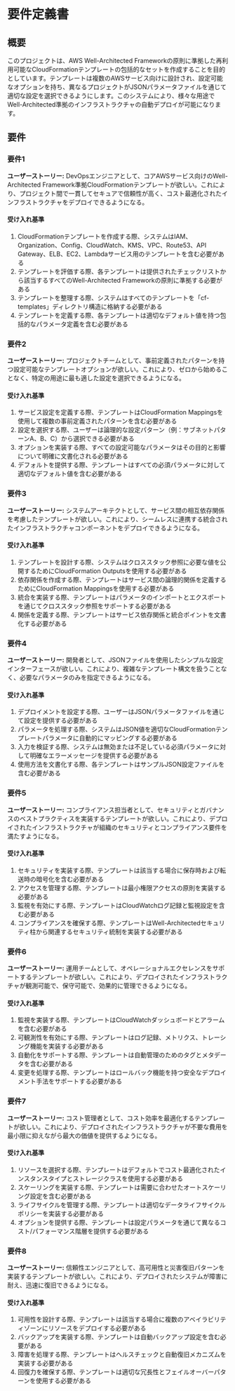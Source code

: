 # 要件定義書

## 概要

このプロジェクトは、AWS Well-Architected Frameworkの原則に準拠した再利用可能なCloudFormationテンプレートの包括的なセットを作成することを目的としています。テンプレートは複数のAWSサービス向けに設計され、設定可能なオプションを持ち、異なるプロジェクトがJSONパラメータファイルを通じて適切な設定を選択できるようにします。このシステムにより、様々な用途でWell-Architected準拠のインフラストラクチャの自動デプロイが可能になります。

## 要件

### 要件1

**ユーザーストーリー:** DevOpsエンジニアとして、コアAWSサービス向けのWell-Architected Framework準拠CloudFormationテンプレートが欲しい。これにより、プロジェクト間で一貫してセキュアで信頼性が高く、コスト最適化されたインフラストラクチャをデプロイできるようになる。

#### 受け入れ基準

1. CloudFormationテンプレートを作成する際、システムはIAM、Organization、Config、CloudWatch、KMS、VPC、Route53、API Gateway、ELB、EC2、Lambdaサービス用のテンプレートを含む必要がある
2. テンプレートを評価する際、各テンプレートは提供されたチェックリストから該当するすべてのWell-Architected Frameworkの原則に準拠する必要がある
3. テンプレートを整理する際、システムはすべてのテンプレートを「cf-templates」ディレクトリ構造に格納する必要がある
4. テンプレートを定義する際、各テンプレートは適切なデフォルト値を持つ包括的なパラメータ定義を含む必要がある

### 要件2

**ユーザーストーリー:** プロジェクトチームとして、事前定義されたパターンを持つ設定可能なテンプレートオプションが欲しい。これにより、ゼロから始めることなく、特定の用途に最も適した設定を選択できるようになる。

#### 受け入れ基準

1. サービス設定を定義する際、テンプレートはCloudFormation Mappingsを使用して複数の事前定義されたパターンを含む必要がある
2. 設定を選択する際、ユーザーは論理的な設定パターン（例：サブネットパターンA、B、C）から選択できる必要がある
3. オプションを実装する際、すべての設定可能なパラメータはその目的と影響について明確に文書化される必要がある
4. デフォルトを提供する際、テンプレートはすべての必須パラメータに対して適切なデフォルト値を含む必要がある

### 要件3

**ユーザーストーリー:** システムアーキテクトとして、サービス間の相互依存関係を考慮したテンプレートが欲しい。これにより、シームレスに連携する統合されたインフラストラクチャコンポーネントをデプロイできるようになる。

#### 受け入れ基準

1. テンプレートを設計する際、システムはクロススタック参照に必要な値を公開するためにCloudFormation Outputsを使用する必要がある
2. 依存関係を作成する際、テンプレートはサービス間の論理的関係を定義するためにCloudFormation Mappingsを使用する必要がある
3. 統合を実装する際、テンプレートはパラメータのインポートとエクスポートを通じてクロススタック参照をサポートする必要がある
4. 関係を定義する際、テンプレートはサービス依存関係と統合ポイントを文書化する必要がある

### 要件4

**ユーザーストーリー:** 開発者として、JSONファイルを使用したシンプルな設定インターフェースが欲しい。これにより、複雑なテンプレート構文を扱うことなく、必要なパラメータのみを指定できるようになる。

#### 受け入れ基準

1. デプロイメントを設定する際、ユーザーはJSONパラメータファイルを通じて設定を提供する必要がある
2. パラメータを処理する際、システムはJSON値を適切なCloudFormationテンプレートパラメータに自動的にマッピングする必要がある
3. 入力を検証する際、システムは無効または不足している必須パラメータに対して明確なエラーメッセージを提供する必要がある
4. 使用方法を文書化する際、各テンプレートはサンプルJSON設定ファイルを含む必要がある

### 要件5

**ユーザーストーリー:** コンプライアンス担当者として、セキュリティとガバナンスのベストプラクティスを実装するテンプレートが欲しい。これにより、デプロイされたインフラストラクチャが組織のセキュリティとコンプライアンス要件を満たすようになる。

#### 受け入れ基準

1. セキュリティを実装する際、テンプレートは該当する場合に保存時および転送時の暗号化を含む必要がある
2. アクセスを管理する際、テンプレートは最小権限アクセスの原則を実装する必要がある
3. 監視を有効にする際、テンプレートはCloudWatchログ記録と監視設定を含む必要がある
4. コンプライアンスを確保する際、テンプレートはWell-Architectedセキュリティ柱から関連するセキュリティ統制を実装する必要がある

### 要件6

**ユーザーストーリー:** 運用チームとして、オペレーショナルエクセレンスをサポートするテンプレートが欲しい。これにより、デプロイされたインフラストラクチャが観測可能で、保守可能で、効果的に管理できるようになる。

#### 受け入れ基準

1. 監視を実装する際、テンプレートはCloudWatchダッシュボードとアラームを含む必要がある
2. 可観測性を有効にする際、テンプレートはログ記録、メトリクス、トレーシング機能を実装する必要がある
3. 自動化をサポートする際、テンプレートは自動管理のためのタグとメタデータを含む必要がある
4. 変更を処理する際、テンプレートはロールバック機能を持つ安全なデプロイメント手法をサポートする必要がある

### 要件7

**ユーザーストーリー:** コスト管理者として、コスト効率を最適化するテンプレートが欲しい。これにより、デプロイされたインフラストラクチャが不要な費用を最小限に抑えながら最大の価値を提供するようになる。

#### 受け入れ基準

1. リソースを選択する際、テンプレートはデフォルトでコスト最適化されたインスタンスタイプとストレージクラスを使用する必要がある
2. スケーリングを実装する際、テンプレートは需要に合わせたオートスケーリング設定を含む必要がある
3. ライフサイクルを管理する際、テンプレートは適切なデータライフサイクルポリシーを実装する必要がある
4. オプションを提供する際、テンプレートは設定パラメータを通じて異なるコスト/パフォーマンス階層を提供する必要がある

### 要件8

**ユーザーストーリー:** 信頼性エンジニアとして、高可用性と災害復旧パターンを実装するテンプレートが欲しい。これにより、デプロイされたシステムが障害に耐え、迅速に復旧できるようになる。

#### 受け入れ基準

1. 可用性を設計する際、テンプレートは該当する場合に複数のアベイラビリティゾーンにリソースをデプロイする必要がある
2. バックアップを実装する際、テンプレートは自動バックアップ設定を含む必要がある
3. 障害を処理する際、テンプレートはヘルスチェックと自動復旧メカニズムを実装する必要がある
4. 回復力を確保する際、テンプレートは適切な冗長性とフェイルオーバーパターンを使用する必要がある